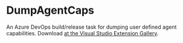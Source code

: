 # DumpAgentCaps
An Azure DevOps build/release task for dumping user defined agent capabilities. Download [at the Visual Studio Extension Gallery](https://marketplace.visualstudio.com/items?itemName=sevaalekseyev.dumpagentcaps).
